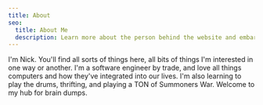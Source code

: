 ```yaml
---
title: About
seo:
  title: About Me
  description: Learn more about the person behind the website and embark on a journey of inspiration and shared experiences.
---
```


I'm Nick. You'll find all sorts of things here, all bits of things I'm interested in one way or another. I'm a software engineer by trade, and love all things computers and how they've integrated into our lives. I'm also learning to play the drums, thrifting, and playing a TON of Summoners War. Welcome to my hub for brain dumps.  